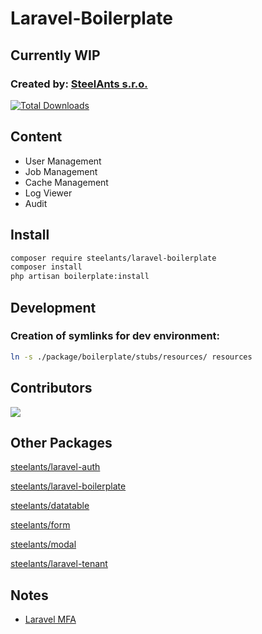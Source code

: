 # Laravel-Boilerplate

## Currently WIP

### Created by: [SteelAnts s.r.o.](https://www.steelants.cz/)

[![Total Downloads](https://img.shields.io/packagist/dt/steelants/laravel-boilerplate.svg?style=flat-square)](https://packagist.org/packages/steelants/laravel-boilerplate)

## Content
- User Management
- Job Management
- Cache Management
- Log Viewer
- Audit

## Install

```bash
composer require steelants/laravel-boilerplate
composer install
php artisan boilerplate:install
```

## Development

### Creation of symlinks for dev environment:

```bash
ln -s ./package/boilerplate/stubs/resources/ resources
```

## Contributors
<a href="https://github.com/steelants/Laravel-Boilerplate/graphs/contributors">
  <img src="https://contrib.rocks/image?repo=steelants/Laravel-Boilerplate" />
</a>

## Other Packages
[steelants/laravel-auth](https://github.com/steelants/laravel-auth)

[steelants/laravel-boilerplate](https://github.com/steelants/Laravel-Boilerplate)

[steelants/datatable](https://github.com/steelants/Livewire-DataTable)

[steelants/form](https://github.com/steelants/Laravel-Form)

[steelants/modal](https://github.com/steelants/Livewire-Modal)

[steelants/laravel-tenant](https://github.com/steelants/Laravel-Tenant)


## Notes
* [Laravel MFA](https://dev.to/roxie/how-to-add-google-s-two-factor-authentication-to-a-laravel-8-application-4jjp)
